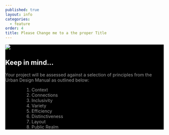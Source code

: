 ```yaml
---
published: true
layout: info
categories: 
  - feature
order: 4
title: Please Change me to a the proper Title
---
```


<div style="background:#000;">
<div class="container">
		<div id="criteria" class="featurette">
	        <img class="featurette-image pull-right img-rounded" src="{{site.baseurl}}/media/spacelogolarge.jpg">
	        <h2  class="featurette-heading" style="color:#FFF;">Keep in mind... <!--<span class="muted">Ready, Steady, GO!</span>-->
          </h2>
          <p class="lead" style="color:#999;"> Your project will be assessed against a selection of principles from the Urban Design Manual as outlined below:
			<!--<a href="http://www.environ.ie/en/Publications/DevelopmentandHousing/Planning/FileDownLoad,19217,en.pdf">Urban Design Manual &rarr;</a>-->
              <ol class="lead" style="color:#999;margin-left:60px;">
					<li>Context</li>
					<li>Connections</li>
					<li>Inclusivity</li>
					<li>Variety</li>
					<li>Efficiency</li>
					<li>Distinctiveness</li>
					<li>Layout</li>
					<li>Public Realm</li>
				</ol>
			</p>
	      </div>	
	</div>				
</div>